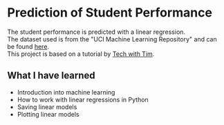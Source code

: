 # Prediction of Student Performance
The student performance is predicted with a linear regression.  
The dataset used is from the "UCI Machine Learning Repository" and can be found [here](https://archive.ics.uci.edu/ml/machine-learning-databases/00320/).  
This project is based on a tutorial by [Tech with Tim](https://www.youtube.com/channel/UC4JX40jDee_tINbkjycV4Sg).

## What I have learned
- Introduction into machine learning
- How to work with linear regressions in Python
- Saving linear models
- Plotting linear models
